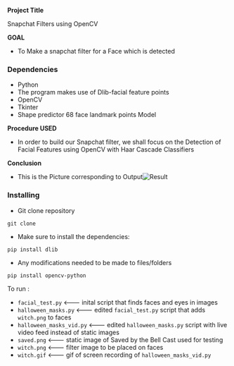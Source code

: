 
**Project Title**

Snapchat Filters using OpenCV 


**GOAL**
* To Make a snapchat filter for a Face which is detected

### Dependencies
* Python
* The program makes use of Dlib-facial feature points
* OpenCV
* Tkinter
* Shape predictor 68 face landmark points Model

**Procedure USED**
-  In order to build our Snapchat filter, we shall focus on the Detection of Facial Features using OpenCV with Haar Cascade Classifiers



**Conclusion**
- This is the Picture corresponding to Output![Result](https://user-images.githubusercontent.com/65017645/193783150-073b66a2-e9b9-4bd1-8b48-a791384b8bf0.png)




### Installing
* Git clone repository
```
git clone 
```
* Make sure to install the dependencies:
```
pip install dlib
```
* Any modifications needed to be made to files/folders
```
pip install opencv-python
```


To run :

- `facial_test.py`          <--- inital script that finds faces and eyes in images
- `halloween_masks.py`      <--- edited `facial_test.py` script that adds `witch.png` to faces
- `halloween_masks_vid.py`  <--- edited `halloween_masks.py` script with live video feed instead of static images
- `saved.png`               <--- static image of Saved by the Bell Cast used for testing
- `witch.png`               <--- filter image to be placed on faces
- `witch.gif`               <--- gif of screen recording of `halloween_masks_vid.py`
